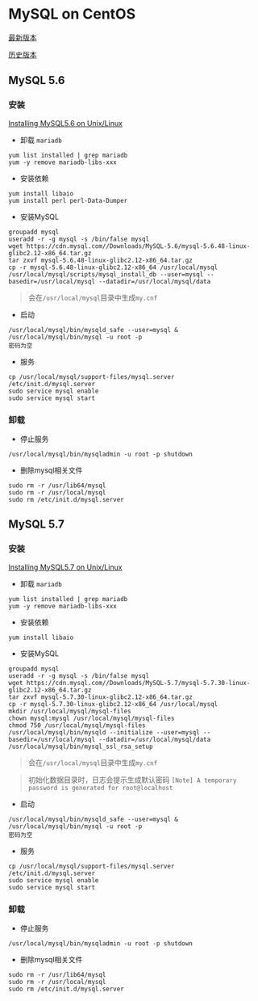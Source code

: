 # MySQL on CentOS

[最新版本](https://dev.mysql.com/downloads/mysql/)

[历史版本](https://downloads.mysql.com/archives/community/)

## MySQL 5.6

### 安装

[Installing MySQL5.6 on Unix/Linux](https://dev.mysql.com/doc/refman/5.6/en/binary-installation.html)

- 卸载 `mariadb`

```shell script
yum list installed | grep mariadb
yum -y remove mariadb-libs-xxx
```

- 安装依赖

```shell script
yum install libaio
yum install perl perl-Data-Dumper
```

- 安装MySQL

```shell script
groupadd mysql
useradd -r -g mysql -s /bin/false mysql
wget https://cdn.mysql.com//Downloads/MySQL-5.6/mysql-5.6.48-linux-glibc2.12-x86_64.tar.gz
tar zxvf mysql-5.6.48-linux-glibc2.12-x86_64.tar.gz
cp -r mysql-5.6.48-linux-glibc2.12-x86_64 /usr/local/mysql
/usr/local/mysql/scripts/mysql_install_db --user=mysql --basedir=/usr/local/mysql --datadir=/usr/local/mysql/data
```

> 会在`/usr/local/mysql`目录中生成`my.cnf`

- 启动

```shell script
/usr/local/mysql/bin/mysqld_safe --user=mysql &
/usr/local/mysql/bin/mysql -u root -p
密码为空
```

- 服务

```shell script
cp /usr/local/mysql/support-files/mysql.server /etc/init.d/mysql.server
sudo service mysql enable
sudo service mysql start
```

### 卸载

- 停止服务

```shell script
/usr/local/mysql/bin/mysqladmin -u root -p shutdown
```
- 删除mysql相关文件

```shell script
sudo rm -r /usr/lib64/mysql
sudo rm -r /usr/local/mysql
sudo rm /etc/init.d/mysql.server
```

## MySQL 5.7

### 安装

[Installing MySQL5.7 on Unix/Linux](https://dev.mysql.com/doc/refman/5.7/en/binary-installation.html)

- 卸载 `mariadb`

```shell script
yum list installed | grep mariadb
yum -y remove mariadb-libs-xxx
```

- 安装依赖

```shell script
yum install libaio
```

- 安装MySQL

```shell script
groupadd mysql
useradd -r -g mysql -s /bin/false mysql
wget https://cdn.mysql.com//Downloads/MySQL-5.7/mysql-5.7.30-linux-glibc2.12-x86_64.tar.gz
tar zxvf mysql-5.7.30-linux-glibc2.12-x86_64.tar.gz
cp -r mysql-5.7.30-linux-glibc2.12-x86_64 /usr/local/mysql
mkdir /usr/local/mysql/mysql-files
chown mysql:mysql /usr/local/mysql/mysql-files
chmod 750 /usr/local/mysql/mysql-files
/usr/local/mysql/bin/mysqld --initialize --user=mysql --basedir=/usr/local/mysql --datadir=/usr/local/mysql/data
/usr/local/mysql/bin/mysql_ssl_rsa_setup
```

> 会在`/usr/local/mysql`目录中生成`my.cnf`

> 初始化数据目录时，日志会提示生成默认密码 `[Note] A temporary password is generated for root@localhost`

- 启动

```shell script
/usr/local/mysql/bin/mysqld_safe --user=mysql &
/usr/local/mysql/bin/mysql -u root -p
密码为空
```

- 服务

```shell script
cp /usr/local/mysql/support-files/mysql.server /etc/init.d/mysql.server
sudo service mysql enable
sudo service mysql start
```

### 卸载

- 停止服务

```shell script
/usr/local/mysql/bin/mysqladmin -u root -p shutdown
```
- 删除mysql相关文件

```shell script
sudo rm -r /usr/lib64/mysql
sudo rm -r /usr/local/mysql
sudo rm /etc/init.d/mysql.server
```
